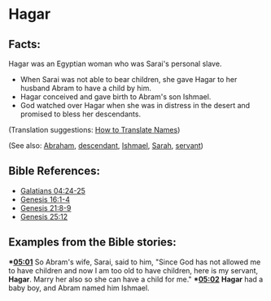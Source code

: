 # Hagar #

## Facts: ##

Hagar was an Egyptian woman who was Sarai's personal slave.

* When Sarai was not able to bear children, she gave Hagar to her husband Abram to have a child by him.
* Hagar conceived and gave birth to Abram's son Ishmael.
* God watched over Hagar when she was in distress in the desert and promised to bless her descendants.

(Translation suggestions: [How to Translate Names](en/ta-vol1/translate/man/translate-names))

(See also: [Abraham](../other/abraham.md), [descendant](../other/descendant.md), [Ishmael](../other/ishmael.md), [Sarah](../other/sarah.md), [servant](../other/servant.md))

## Bible References: ##

* [Galatians 04:24-25](en/tn/gal/help/04/24)
* [Genesis 16:1-4](en/tn/gen/help/16/01)
* [Genesis 21:8-9](en/tn/gen/help/21/08)
* [Genesis 25:12](en/tn/gen/help/25/12)

## Examples from the Bible stories: ##

  __*[05:01](en/tn/obs/help/05/01)__ So Abram's wife, Sarai, said to him, "Since God has not allowed me to have children and now I am too old to have children, here is my servant, __Hagar__. Marry her also so she can have a child for me."
  __*[05:02](en/tn/obs/help/05/02)__ __Hagar__ had a baby boy, and Abram named him Ishmael.